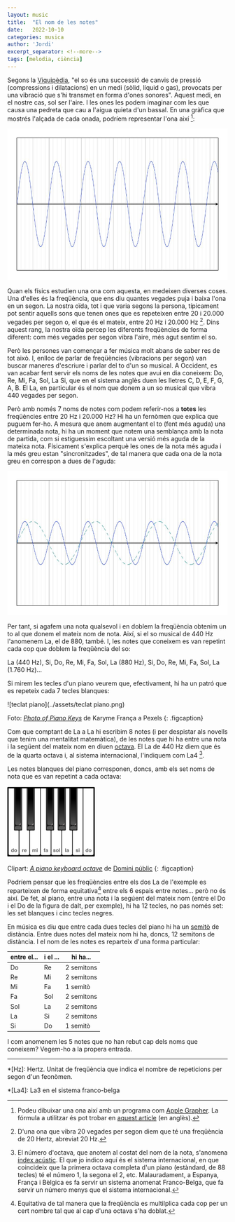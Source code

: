 ```yaml
---
layout: music
title:  "El nom de les notes"
date:   2022-10-10
categories: musica
author: 'Jordi'
excerpt_separator: <!--more-->
tags: [melodia, ciència]
---
```


Segons la [Viquipèdia](https://ca.wikipedia.org/wiki/So), "el so és una successió de canvis de pressió (compressions i dilatacions) en un medi (sòlid, líquid o gas), provocats per una vibració que s'hi transmet en forma d'ones sonores". Aquest medi, en el nostre cas, sol ser l'aire. I les ones les podem imaginar com les que causa una pedreta que cau a l'aigua quieta d'un bassal. <!--more-->
En una gràfica que mostrés l'alçada de cada onada, podríem representar l'ona així [^1]:

<img src="../assets/Frequencia simple.jpg" alt="Freqüència simple" style="zoom: 67%;" />

Quan els físics estudien una ona com aquesta, en medeixen diverses coses. Una d'elles és la freqüència, que ens diu quantes vegades puja i baixa l'ona en un segon. La nostra oïda, tot i que varia segons la persona, típicament pot sentir aquells sons que tenen ones que es repeteixen entre 20 i 20.000 vegades per segon o, el que és el mateix, entre 20 Hz i 20.000 Hz [^2]. Dins aquest rang, la nostra oïda percep les diferents freqüències de forma diferent: com més vegades per segon vibra l'aire, més agut sentim el so.

Però les persones van començar a fer música molt abans de saber res de tot això. I, enlloc de parlar de freqüències (vibracions per segon) van buscar maneres d'escriure i parlar del to d'un so musical. A Occident, es van acabar fent servir els noms de les notes que avui en dia coneixem: Do, Re, Mi, Fa, Sol, La Si, que en el sistema anglès duen les lletres C, D, E, F, G, A, B. El La, en particular és el nom que donem a un so musical que vibra 440 vegades per segon.

Però amb només 7 noms de notes com podem referir-nos a **totes** les freqüències entre 20 Hz i 20.000 Hz? Hi ha un fernòmen que explica que puguem fer-ho. A mesura que anem augmentant el to (fent més aguda) una determinada nota, hi ha un moment que notem una semblança amb la nota de partida, com si estiguessim escoltant una versió més aguda de la mateixa nota. Físicament s'explica perquè les ones de la nota més aguda i la més greu estan "sincronitzades", de tal manera que cada ona de la nota greu en correspon a dues de l'aguda:

<img src="../assets/Frequencia doble.jpg" alt="Frequencia doble" style="zoom:67%;" />

Per tant, si agafem una nota qualsevol i en doblem la freqüència obtenim un to al que donem el mateix nom de nota. Així, si el so musical de 440 Hz l'anomenem La, el de 880, també. I, les notes que coneixem es van repetint cada cop que doblem la freqüència del so:

La (440 Hz), Si, Do, Re, Mi, Fa, Sol, La (880 Hz), Si, Do, Re, Mi, Fa, Sol, La (1.760 Hz)...

Si mirem les tecles d'un piano veurem que, efectivament, hi ha un patró que es repeteix cada 7 tecles blanques:

![teclat piano](../assets/teclat piano.png)

Foto: _[Photo of Piano Keys](https://www.pexels.com/photo/photo-of-piano-keys-1516903)_ de Karyme França a Pexels
{: .figcaption}

Com que comptant de La a La hi escribim 8 notes (i per despistar als novells que tenim una mentalitat matemàtica), de les notes que hi ha entre una nota i la següent del mateix nom en diuen [octava](https://ca.wikipedia.org/wiki/Octava_(m%C3%BAsica)). El La de 440 Hz diem que és de la quarta octava i, al sistema internacional, l'indiquem com La4 [^3].

Les notes blanques del piano corresponen, doncs, amb els set noms de nota que es van repetint a cada octava:

<img src="../assets/piano-1-octava.png" alt="Teclat piano 1 octava" style="zoom:50%;" />

Clipart: _[A piano keyboard octave](https://freesvg.org/1533631532)_ de [Domini públic](https://creativecommons.org/licenses/publicdomain/)
{: .figcaption}


Podríem pensar que les freqüències entre els dos La de l'exemple es reparteixen de forma equitativa[^4] entre els 6 espais entre notes... però no és així. De fet, al piano, entre una nota i la segúent del mateix nom (entre el Do i el Do de la figura de dalt, per exemple), hi ha 12 tecles, no pas només set: les set blanques i cinc tecles negres.

En música es diu que entre cada dues tecles del piano hi ha un [semitò](https://ca.wikipedia.org/wiki/Semit%C3%B2) de distància. Entre dues notes del mateix nom hi ha, doncs, 12 semitons de distància. I el nom de les notes es reparteix d'una forma particular:

| entre el... | i el ... | hi ha...   |
| ----------- | -------- | ---------- |
| Do          | Re       | 2 semitons |
| Re          | Mi       | 2 semitons |
| Mi          | Fa       | 1 semitò   |
| Fa          | Sol      | 2 semitons |
| Sol         | La       | 2 semitons |
| La          | Si       | 2 semitons |
| Si          | Do       | 1 semitò   |

I com anomenem les 5 notes que no han rebut cap dels noms que coneixem? Vegem-ho a la propera entrada.

---

[^1]: Podeu dibuixar una ona així amb un programa com [Apple Grapher](https://support.apple.com/guide/grapher/welcome-gcalb3dec608/mac). La fórmula a utilitzar és pot trobar en [aquest article](https://www.ams.jhu.edu/dan-mathofmusic/sound-waves/) (en anglès).
[^2]: D'una ona que vibra 20 vegades per segon diem que té una freqüència de 20 Hertz, abreviat 20 Hz.
[^3]: El número d'octava, que anotem al costat del nom de la nota, s'anomena [índex acústic](https://es.wikipedia.org/wiki/%C3%8Dndice_ac%C3%BAstico). El que jo indico aquí és el sistema internacional, en que coincideix que la primera octava completa d'un piano (estàndard, de 88 tecles) té el número 1, la segona el 2, etc. Malauradament, a Espanya, França i Bèlgica es fa servir un sistema anomenat Franco-Belga, que fa servir un número menys que el sistema internacional.

[^4]: Equitativa de tal manera que la freqüència es multilplica cada cop per un cert nombre tal que al cap d'una octava s'ha doblat.

*[Hz]: Hertz. Unitat de freqüència que indica el nombre de repeticions per segon d'un feonòmen.

*[La4]: La3 en el sistema franco-belga
